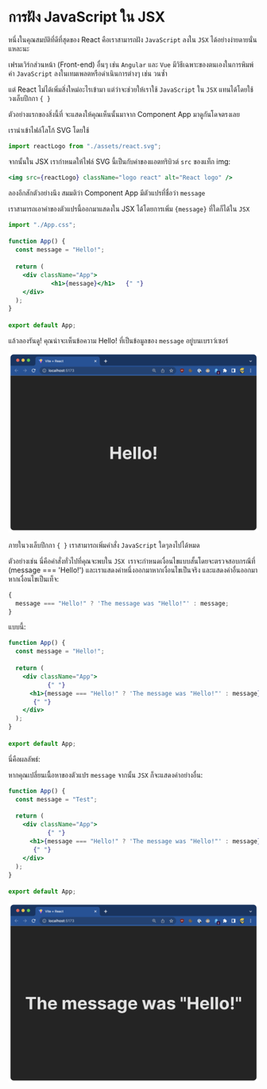# การฝัง JavaScript ใน JSX

หนึ่งในคุณสมบัติที่ดีที่สุดของ React คือเราสามารถฝัง `JavaScript` ลงใน `JSX` ได้อย่างง่ายดายนั่นแหละนะ

เฟรมเวิร์กส่วนหน้า (Front-end) อื่นๆ เช่น `Angular` และ `Vue` มีวิธีเฉพาะของตนเองในการพิมพ์ค่า `JavaScript` ลงในเทมเพลตหรือดำเนินการต่างๆ เช่น วนซ้ำ

แต่ React ไม่ได้เพิ่มสิ่งใหม่อะไรเข้ามา แต่ว่าจะช่วยให้เราใช้ `JavaScript` ใน `JSX` แทนได้โดยใช้วงเล็บปีกกา `{ }`

ตัวอย่างแรกของสิ่งนี้ที่ จะแสดงให้คุณเห็นนั้นมาจาก Component App มาดูกันโดจตรงเลย

เรานำเข้าไฟล์โลโก้ SVG โดยใช้

```jsx
import reactLogo from "./assets/react.svg";
```

จากนั้นใน JSX เรากำหนดให้ไฟล์ SVG นี้เป็นกับค่าของแอตทริบิวต์ `src` ของแท็ก img:

```jsx
<img src={reactLogo} className="logo react" alt="React logo" />
```

ลองอีกสักตัวอย่างนึง สมมติว่า Component App มีตัวแปรที่ชื่อว่า `message`

เราสามารถเอาค่าของตัวแปรนี้ออกมาแสดงใน JSX ได้โดยการเพิ่ม `{message}` ที่ใดก็ได้ใน `JSX`

```jsx
import "./App.css";

function App() {
  const message = "Hello!";

  return (
    <div className="App">
            <h1>{message}</h1>   {" "}
    </div>
  );
}

export default App;
```

แล้วลองรันดู! คุณน่าจะเห็นข้อความ Hello! ที่เป็นข้อมูลของ `message` อยู่บนเบราว์เซอร์

![alt text](image-10.png)

ภายในวงเล็บปีกกา `{ }` เราสามารถเพิ่มคำสั่ง `JavaScript` ใดๆลงไปได้หมด

ตัวอย่างเช่น นี่คือคำสั่งทั่วไปที่คุณจะพบใน `JSX `เราจะกำหนดเงื่อนไขแบบสั้นโดยจะตรวจสอบกรณีที่ (message === 'Hello!') และเราแสดงค่าหนึ่งออกมาหากเงื่อนไขเป็นจริง และแสดงค่าอื่นออกมาหากเงื่อนไขเป็นเท็จ:

```jsx
{
  message === "Hello!" ? 'The message was "Hello!"' : message;
}
```

แบบนี้:

```jsx
function App() {
  const message = "Hello!";

  return (
    <div className="App">
           {" "}
      <h1>{message === "Hello!" ? 'The message was "Hello!"' : message}</h1> 
       {" "}
    </div>
  );
}

export default App;
```

นี่คือผลลัพธ์:

หากคุณเปลี่ยนเนื้อหาของตัวแปร `message` จากนั้น `JSX` ก็จะแสดงค่าอย่างอื่น:

```jsx
function App() {
  const message = "Test";

  return (
    <div className="App">
           {" "}
      <h1>{message === "Hello!" ? 'The message was "Hello!"' : message}</h1> 
       {" "}
    </div>
  );
}

export default App;
```

![alt text](image-11.png)
